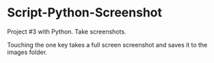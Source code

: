 # Script-Python-Screenshot

Project #3 with Python. Take screenshots.

Touching the one key takes a full screen screenshot and saves it to the images folder.

